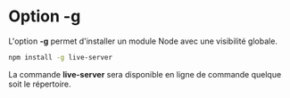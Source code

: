 # Option -g

L'option **-g** permet d'installer un module Node avec une visibilité globale.

```bash
npm install -g live-server
```

La commande **live-server** sera disponible en ligne de commande quelque soit le répertoire.

